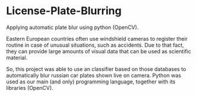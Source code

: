 # License-Plate-Blurring
Applying automatic plate blur using python (OpenCV).

Eastern European countries often use windshield cameras to register their routine in case of unusual situations, such as accidents. Due to that fact, they can provide large amounts of visual data that can be used as scientific material.

So, this project was able to use an classifier based on those databases to automatically blur russian car plates shown live on camera. Python was used as our main (and only) programming language, together with its libraries (OpenCV).
